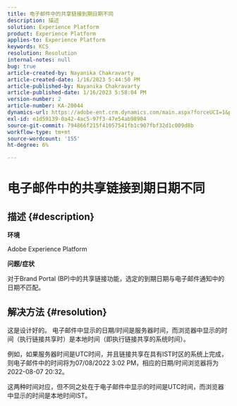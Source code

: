 ```yaml
---
title: 电子邮件中的共享链接到期日期不同
description: 描述
solution: Experience Platform
product: Experience Platform
applies-to: Experience Platform
keywords: KCS
resolution: Resolution
internal-notes: null
bug: true
article-created-by: Nayanika Chakravarty
article-created-date: 1/16/2023 5:44:50 PM
article-published-by: Nayanika Chakravarty
article-published-date: 1/16/2023 5:58:04 PM
version-number: 2
article-number: KA-20044
dynamics-url: https://adobe-ent.crm.dynamics.com/main.aspx?forceUCI=1&pagetype=entityrecord&etn=knowledgearticle&id=9e14b874-c595-ed11-aad1-6045bd006149
exl-id: e1d59139-0a42-4ac5-97f3-47e54ab98904
source-git-commit: 794866f215f41057541fb1c907fbf32d1c009d8b
workflow-type: tm+mt
source-wordcount: '155'
ht-degree: 6%

---
```


# 电子邮件中的共享链接到期日期不同

## 描述 {#description}


<b>环境</b>

Adobe Experience Platform

<b>问题/症状</b>

对于Brand Portal (BP)中的共享链接功能，选定的到期日期与电子邮件通知中的日期不匹配。


## 解决方法 {#resolution}


这是设计好的。 电子邮件中显示的日期/时间是服务器时间，而浏览器中显示的时间（执行链接共享时）是本地时间（即执行链接共享的系统时间）。

例如，如果服务器时间是UTC时间，并且链接共享在具有IST时区的系统上完成，则电子邮件中的时间将为07/08/2022 3:02 PM，相应的日期/时间浏览器将为2022-08-07 20:32。

这两种时间对应，但不同之处在于电子邮件中显示的时间是UTC时间，而浏览器中显示的时间是本地时间IST。

